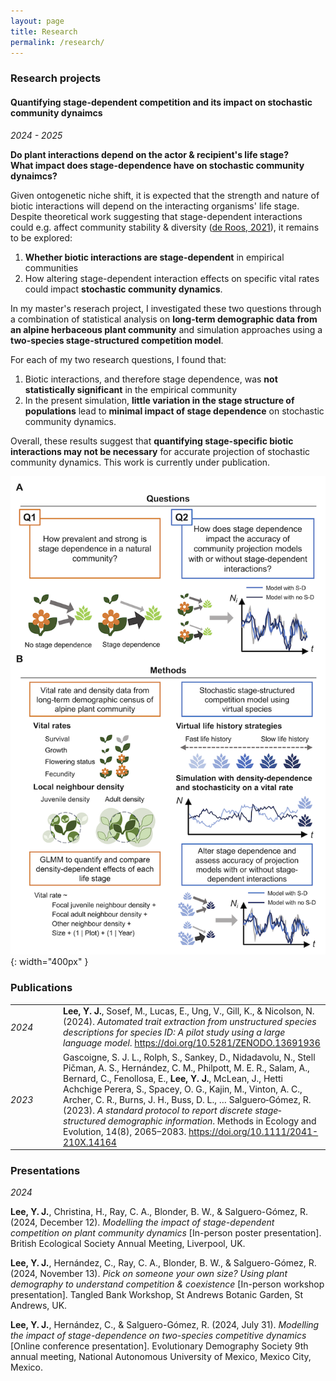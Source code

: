 ```yaml
---
layout: page
title: Research
permalink: /research/
---
```


### Research projects

#### Quantifying stage-dependent competition and its impact on stochastic community dynaimcs

*2024 - 2025*

**Do plant interactions depend on the actor & recipient's life stage?**<br>
**What impact does stage-dependence have on stochastic community dynaimcs?**

Given ontogenetic niche shift, it is expected that the strength and nature of biotic interactions will depend on the interacting organisms' life stage. Despite theoretical work suggesting that stage-dependent interactions could e.g. affect community stability & diversity ([de Roos, 2021](https://doi.org/10.1073/pnas.2023709118)), it remains to be explored:

1. **Whether biotic interactions are stage-dependent** in empirical communities
2. How altering stage-dependent interaction effects on specific vital rates could impact **stochastic community dynamics**.

In my master's reserach project, I investigated these two questions through a combination of statistical analysis on **long-term demographic data from an alpine herbaceous plant community** and simulation approaches using a **two-species stage-structured competition model**.

For each of my two research questions, I found that:

1. Biotic interactions, and therefore stage dependence, was **not statistically significant** in the empirical community
2. In the present simulation, **little variation in the stage structure of populations** lead to **minimal impact of stage dependence** on stochastic community dynamics.

Overall, these results suggest that **quantifying stage-specific biotic interactions may not be necessary** for accurate projection of stochastic community dynamics. This work is currently under publication.

![Conceptual diagram of master's research](/assets/images/research/masters_roadmap.png){: width="400px" }

### Publications

<style>
    #pubs .yr {
        width: 5em; font-style: italic; padding-left: 0;
    }
</style>
<table id="pubs">
    <tr>
        <td class="yr">
            2024
        </td>
        <td>
            <strong>Lee, Y. J.</strong>, Sosef, M., Lucas, E., Ung, V., Gill, K., & Nicolson, N. (2024). <i>Automated trait extraction from unstructured species descriptions for species ID: A pilot study using a large language model</i>. <a href="https://doi.org/10.5281/ZENODO.13691936">https://doi.org/10.5281/ZENODO.13691936</a>
        </td>
    </tr>
    <tr>
        <td class="yr">
            2023
        </td>
        <td>
            Gascoigne, S. J. L., Rolph, S., Sankey, D., Nidadavolu, N., Stell Pičman, A. S., Hernández, C. M., Philpott, M. E. R., Salam, A., Bernard, C., Fenollosa, E., <strong>Lee, Y. J.</strong>, McLean, J., Hetti Achchige Perera, S., Spacey, O. G., Kajin, M., Vinton, A. C., Archer, C. R., Burns, J. H., Buss, D. L., … Salguero‐Gómez, R. (2023). <i>A standard protocol to report discrete stage‐structured demographic information</i>. Methods in Ecology and Evolution, 14(8), 2065–2083. <a href="https://doi.org/10.1111/2041-210X.14164">https://doi.org/10.1111/2041-210X.14164</a>
        </td>
    </tr>
</table>

### Presentations

*2024*

**Lee, Y. J.**, Christina, H., Ray, C. A., Blonder, B. W., & Salguero-Gómez, R. (2024, December 12). *Modelling the impact of stage-dependent competition on plant community dynamics* [In-person poster presentation]. British Ecological Society Annual Meeting, Liverpool, UK.

**Lee, Y. J.**, Hernández, C., Ray, C. A., Blonder, B. W., & Salguero-Gómez, R. (2024, November 13). *Pick on someone your own size? Using plant demography to understand competition & coexistence* [In-person workshop presentation]. Tangled Bank Workshop, St Andrews Botanic Garden, St Andrews, UK.

**Lee, Y. J.**, Hernández, C., & Salguero-Gómez, R. (2024, July 31). *Modelling the impact of stage-dependence on two-species competitive dynamics* [Online conference presentation]. Evolutionary Demography Society 9th annual meeting, National Autonomous University of Mexico, Mexico City, Mexico.